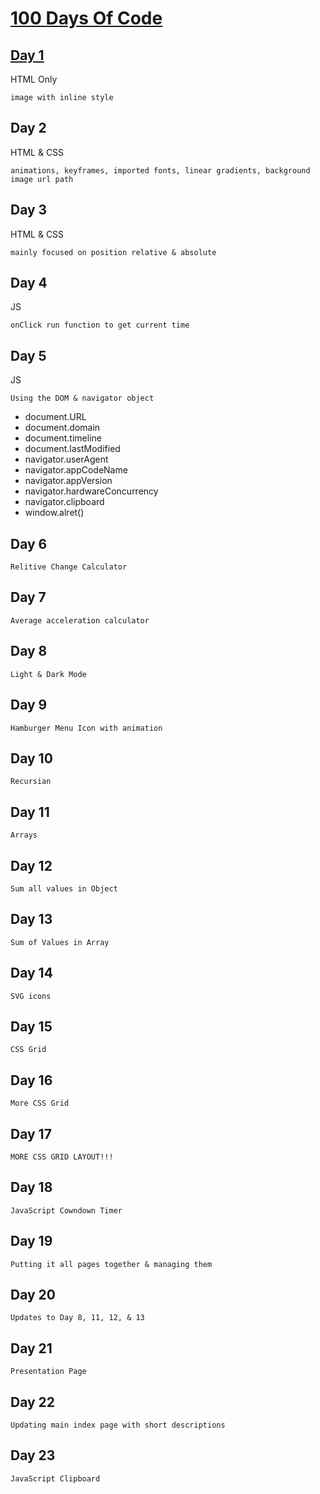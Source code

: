 # [100 Days Of Code](https://aatayde.github.io/100DaysOfCode/)

## [Day 1](./files/Day001/Day001.html)

HTML Only

    image with inline style

    
## Day 2

HTML & CSS

    animations, keyframes, imported fonts, linear gradients, background image url path


## Day 3

HTML & CSS

    mainly focused on position relative & absolute

## Day 4

JS

    onClick run function to get current time

## Day 5 

JS

    Using the DOM & navigator object

- document.URL
- document.domain
- document.timeline
- document.lastModified
- navigator.userAgent
- navigator.appCodeName
- navigator.appVersion
- navigator.hardwareConcurrency
- navigator.clipboard
- window.alret()

## Day 6

    Relitive Change Calculator

## Day 7 

    Average acceleration calculator

## Day 8

    Light & Dark Mode 

## Day 9

    Hamburger Menu Icon with animation

## Day 10

    Recursian

## Day 11

    Arrays

## Day 12

    Sum all values in Object

## Day 13

    Sum of Values in Array

## Day 14 

    SVG icons

## Day 15

    CSS Grid

## Day 16

    More CSS Grid

## Day 17

    MORE CSS GRID LAYOUT!!!

## Day 18 

    JavaScript Cowndown Timer

## Day 19

    Putting it all pages together & managing them

## Day 20

    Updates to Day 8, 11, 12, & 13

## Day 21 

    Presentation Page

## Day 22

    Updating main index page with short descriptions

## Day 23

    JavaScript Clipboard

